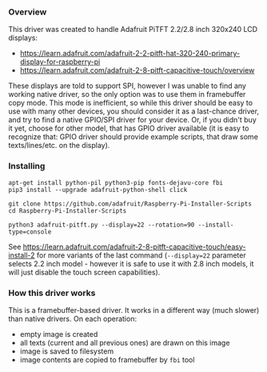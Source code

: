 ### Overview

This driver was created to handle Adafruit PiTFT 2.2/2.8 inch 320x240 LCD displays:

- https://learn.adafruit.com/adafruit-2-2-pitft-hat-320-240-primary-display-for-raspberry-pi
- https://learn.adafruit.com/adafruit-2-8-pitft-capacitive-touch/overview

These displays are told to support SPI, however I was unable to find any working native driver, so the only option was to use them in framebuffer copy mode.
This mode is inefficient, so while this driver should be easy to use with many other devices, you should consider it as a last-chance driver, and try to find
a native GPIO/SPI driver for your device. Or, if you didn't buy it yet, choose for other model, that has GPIO driver available (it is easy to recognize that:
GPIO driver should provide example scripts, that draw some texts/lines/etc. on the display).


### Installing

```
apt-get install python-pil python3-pip fonts-dejavu-core fbi
pip3 install --upgrade adafruit-python-shell click

git clone https://github.com/adafruit/Raspberry-Pi-Installer-Scripts
cd Raspberry-Pi-Installer-Scripts

python3 adafruit-pitft.py --display=22 --rotation=90 --install-type=console
```

See https://learn.adafruit.com/adafruit-2-8-pitft-capacitive-touch/easy-install-2 for more variants of the last command (`--display=22` parameter
selects 2.2 inch model - however it is safe to use it with 2.8 inch models, it will just disable the touch screen capabilities).


### How this driver works

This is a framebuffer-based driver. It works in a different way (much slower) than native drivers. On each operation:

- empty image is created
- all texts (current and all previous ones) are drawn on this image
- image is saved to filesystem
- image contents are copied to framebuffer by `fbi` tool
